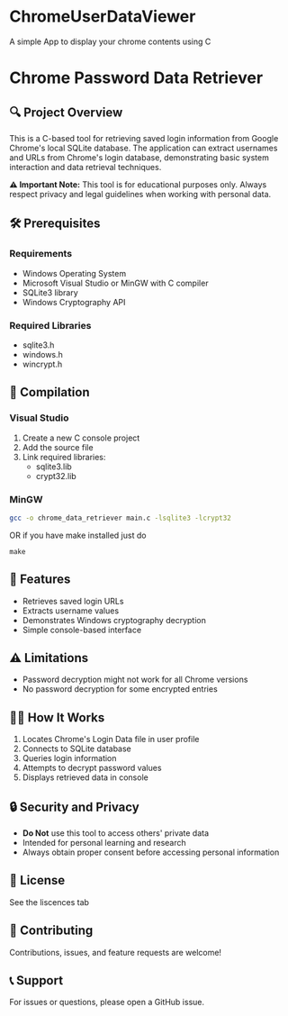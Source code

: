 # ChromeUserDataViewer
 A simple App to display your chrome contents using C

# Chrome Password Data Retriever

## 🔍 Project Overview

This is a C-based tool for retrieving saved login information from Google Chrome's local SQLite database. The application can extract usernames and URLs from Chrome's login database, demonstrating basic system interaction and data retrieval techniques.

**⚠️ Important Note:** This tool is for educational purposes only. Always respect privacy and legal guidelines when working with personal data.

## 🛠 Prerequisites

### Requirements
- Windows Operating System
- Microsoft Visual Studio or MinGW with C compiler
- SQLite3 library
- Windows Cryptography API

### Required Libraries
- sqlite3.h
- windows.h
- wincrypt.h

## 🚀 Compilation

### Visual Studio
1. Create a new C console project
2. Add the source file
3. Link required libraries:
   - sqlite3.lib
   - crypt32.lib

### MinGW
```bash
gcc -o chrome_data_retriever main.c -lsqlite3 -lcrypt32
```
OR if you have make installed just do

```
make
```

## 🔧 Features

- Retrieves saved login URLs
- Extracts username values
- Demonstrates Windows cryptography decryption
- Simple console-based interface

## ⚠️ Limitations

- Password decryption might not work for all Chrome versions
- No password decryption for some encrypted entries

## 🧑‍💻 How It Works

1. Locates Chrome's Login Data file in user profile
2. Connects to SQLite database
3. Queries login information
4. Attempts to decrypt password values
5. Displays retrieved data in console

## 🔒 Security and Privacy

- **Do Not** use this tool to access others' private data
- Intended for personal learning and research
- Always obtain proper consent before accessing personal information

## 📜 License

See the liscences tab

## 🤝 Contributing

Contributions, issues, and feature requests are welcome!

## 📞 Support

For issues or questions, please open a GitHub issue.
